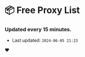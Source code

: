 # :package: Free Proxy List
### Updated every 15 minutes.

- Last updated: `2024-06-05 21:23`

:heart:
